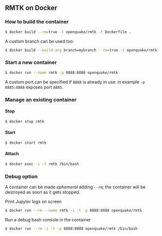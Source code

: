 ## RMTK on Docker

### How to build the container

```bash
$ docker build --rm=true -t openquake/rmtk -f Dockerfile .
```

A custom branch can be used too:

```bash
$ docker build --build-arg branch=mybranch --rm=true -t openquake/rmtk:mybranch -f Dockerfile .
```

### Start a new container

```bash
$ docker run --name rmtk -p 8888:8888 openquake/rmtk
```

A custom port can be specified if `8888` is already in use: in example `-p 8885:8888` exposes port `8885`.

### Manage an existing container

#### Stop

```bash
$ docker stop rmtk
```

#### Start

```bash
$ docker start rmtk
```

#### Attach

```bash
$ docker exec -i -t rmtk /bin/bash
```

### Debug option

A container can be made _ephemeral_ adding ``--rm``; the container will be destroyed as soon as it gets stopped.

Print Jupyter logs on screen

```bash
$ docker run --rm --name rmtk -i -t -p 8888:8888 openquake/rmtk
```

Run a debug bash console in the container

```bash
$ docker run --rm -i -t -p 8888:8888 openquake/rmtk /bin/bash
```
